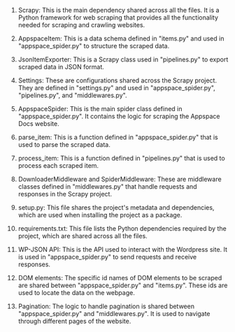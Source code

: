 1. Scrapy: This is the main dependency shared across all the files. It is a Python framework for web scraping that provides all the functionality needed for scraping and crawling websites.

2. AppspaceItem: This is a data schema defined in "items.py" and used in "appspace_spider.py" to structure the scraped data.

3. JsonItemExporter: This is a Scrapy class used in "pipelines.py" to export scraped data in JSON format.

4. Settings: These are configurations shared across the Scrapy project. They are defined in "settings.py" and used in "appspace_spider.py", "pipelines.py", and "middlewares.py".

5. AppspaceSpider: This is the main spider class defined in "appspace_spider.py". It contains the logic for scraping the Appspace Docs website.

6. parse_item: This is a function defined in "appspace_spider.py" that is used to parse the scraped data.

7. process_item: This is a function defined in "pipelines.py" that is used to process each scraped item.

8. DownloaderMiddleware and SpiderMiddleware: These are middleware classes defined in "middlewares.py" that handle requests and responses in the Scrapy project.

9. setup.py: This file shares the project's metadata and dependencies, which are used when installing the project as a package.

10. requirements.txt: This file lists the Python dependencies required by the project, which are shared across all the files. 

11. WP-JSON API: This is the API used to interact with the Wordpress site. It is used in "appspace_spider.py" to send requests and receive responses.

12. DOM elements: The specific id names of DOM elements to be scraped are shared between "appspace_spider.py" and "items.py". These ids are used to locate the data on the webpage.

13. Pagination: The logic to handle pagination is shared between "appspace_spider.py" and "middlewares.py". It is used to navigate through different pages of the website.